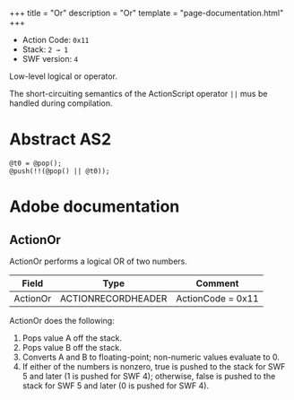 +++
title = "Or"
description = "Or"
template = "page-documentation.html"
+++

- Action Code: `0x11`
- Stack: `2 → 1`
- SWF version: `4`

Low-level logical or operator.

The short-circuiting semantics of the ActionScript operator `||` mus be handled during compilation.

# Abstract AS2

```
@t0 = @pop();
@push(!!(@pop() || @t0));
```

# Adobe documentation

## ActionOr

ActionOr performs a logical OR of two numbers.

| Field           | Type               | Comment           |
|-----------------|--------------------|-------------------|
| ActionOr        | ACTIONRECORDHEADER | ActionCode = 0x11 |

ActionOr does the following:
1. Pops value A off the stack.
2. Pops value B off the stack.
3. Converts A and B to floating-point; non-numeric values evaluate to 0.
4. If either of the numbers is nonzero, true is pushed to the stack for SWF 5 and later (1 is pushed for SWF
4); otherwise, false is pushed to the stack for SWF 5 and later (0 is pushed for SWF 4).
